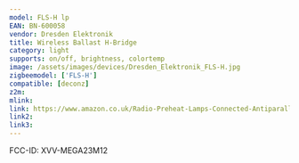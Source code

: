 ```yaml
---
model: FLS-H lp
EAN: BN-600058
vendor: Dresden Elektronik
title: Wireless Ballast H-Bridge
category: light
supports: on/off, brightness, colortemp
image: /assets/images/devices/Dresden_Elektronik_FLS-H.jpg
zigbeemodel: ['FLS-H']
compatible: [deconz]
z2m: 
mlink: 
link: https://www.amazon.co.uk/Radio-Preheat-Lamps-Connected-Antiparallel/dp/B00SWXAJ58
link2: 
link3: 
---
```

FCC-ID: XVV-MEGA23M12